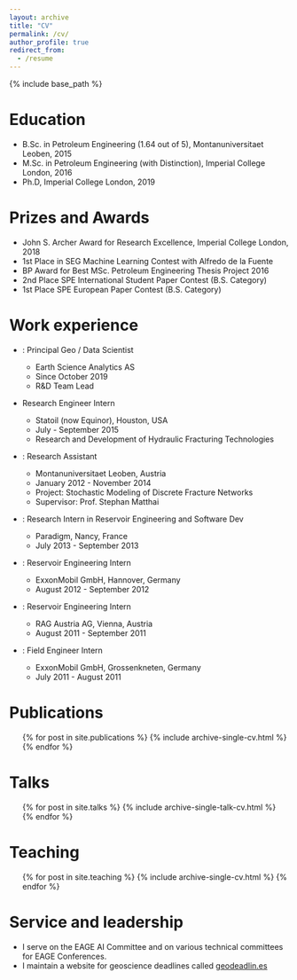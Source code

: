 ```yaml
---
layout: archive
title: "CV"
permalink: /cv/
author_profile: true
redirect_from:
  - /resume
---
```


{% include base_path %}

Education
======
* B.Sc. in Petroleum Engineering (1.64 out of 5), Montanuniversitaet Leoben, 2015
* M.Sc. in Petroleum Engineering (with Distinction), Imperial College London, 2016
* Ph.D, Imperial College London, 2019


Prizes and Awards
======
* John S. Archer Award for Research Excellence, Imperial College London, 2018
* 1st Place in SEG Machine Learning Contest with Alfredo de la Fuente
* BP Award for Best MSc. Petroleum Engineering Thesis Project 2016
* 2nd Place SPE International Student Paper Contest (B.S. Category)
* 1st Place SPE European Paper Contest (B.S. Category)


Work experience
======
* : Principal Geo / Data Scientist
  * Earth Science Analytics AS
  * Since October 2019
  * R&D Team Lead

* Research Engineer Intern
  * Statoil (now Equinor), Houston, USA
  * July - September 2015
  * Research and Development of Hydraulic Fracturing Technologies

* : Research Assistant
  * Montanuniversitaet Leoben, Austria
  * January 2012 - November 2014
  * Project: Stochastic Modeling of Discrete Fracture Networks
  * Supervisor: Prof. Stephan Matthai

* : Research Intern in Reservoir Engineering and Software Dev
  * Paradigm, Nancy, France
  * July 2013 - September 2013

* : Reservoir Engineering Intern
  * ExxonMobil GmbH, Hannover, Germany
  * August 2012 - September 2012

* : Reservoir Engineering Intern
  * RAG Austria AG, Vienna, Austria
  * August 2011 - September 2011 

* : Field Engineer Intern
  * ExxonMobil GmbH, Grossenkneten, Germany
  * July 2011 - August 2011


Publications
======
  <ul>{% for post in site.publications %}
    {% include archive-single-cv.html %}
  {% endfor %}</ul>
  
Talks
======
  <ul>{% for post in site.talks %}
    {% include archive-single-talk-cv.html %}
  {% endfor %}</ul>
  
Teaching
======
  <ul>{% for post in site.teaching %}
    {% include archive-single-cv.html %}
  {% endfor %}</ul>

Service and leadership
======
* I serve on the EAGE AI Committee and on various technical committees for EAGE Conferences.
* I maintain a website for geoscience deadlines called [geodeadlin.es](http://geodeadlin.es)
